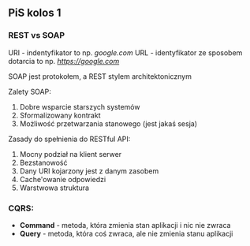 ## PiS kolos 1

### REST vs SOAP

URI - indentyfikator to np. *google.com*
URL - identyfikator ze sposobem dotarcia to np. *https://google.com*

SOAP jest protokołem, a REST stylem architektonicznym

Zalety SOAP:
1) Dobre wsparcie starszych systemów
2) Sformalizowany kontrakt
3) Możliwość przetwarzania stanowego (jest jakaś sesja)


Zasady do spełnienia do RESTful API:

1) Mocny podział na klient serwer
2) Bezstanowość
3) Dany URI kojarzony jest z danym zasobem
4) Cache'owanie odpowiedzi
5) Warstwowa struktura


### CQRS:
- **Command** - metoda, która zmienia stan aplikacji i nic nie zwraca
- **Query** - metoda, która coś zwraca, ale nie zmienia stanu aplikacji





